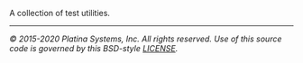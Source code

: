 A collection of test utilities.

---

*&copy; 2015-2020 Platina Systems, Inc. All rights reserved.
Use of this source code is governed by this BSD-style [LICENSE].*

[LICENSE]: LICENSE
